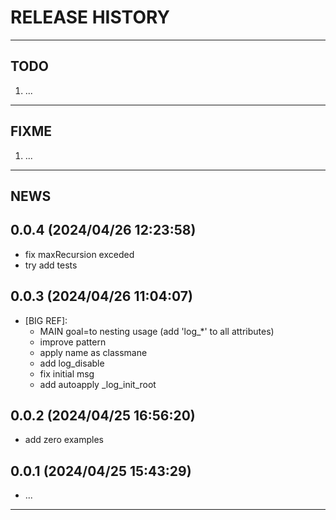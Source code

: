 # RELEASE HISTORY

********************************************************************************
## TODO
1. ...  

********************************************************************************
## FIXME
1. ...  

********************************************************************************
## NEWS

0.0.4 (2024/04/26 12:23:58)
------------------------------
- fix maxRecursion exceded  
- try add tests  

0.0.3 (2024/04/26 11:04:07)
------------------------------
- [BIG REF]:  
	- MAIN goal=to nesting usage (add 'log_*' to all attributes)  
	- improve pattern  
	- apply name as classmane  
	- add log_disable  
	- fix initial msg  
	- add autoapply _log_init_root  

0.0.2 (2024/04/25 16:56:20)
------------------------------
- add zero examples  

0.0.1 (2024/04/25 15:43:29)
------------------------------
- ...

********************************************************************************
